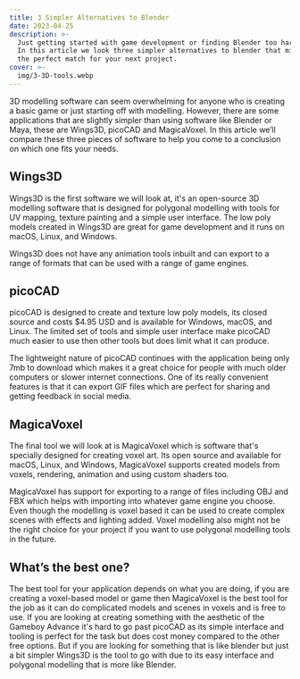 ```yaml
---
title: 3 Simpler Alternatives to Blender
date: 2023-04-25
description: >-
  Just getting started with game development or finding Blender too hard to use?
  In this article we look three simpler alternatives to blender that might be
  the perfect match for your next project.
cover: >-
  img/3-3D-tools.webp
---
```


3D modelling software can seem overwhelming for anyone who is creating a basic game or just starting off with modelling. However, there are some applications that are slightly simpler than using software like Blender or Maya, these are Wings3D, picoCAD and MagicaVoxel. In this article we’ll compare these three pieces of software to help you come to a conclusion on which one fits your needs.

## Wings3D

Wings3D is the first software we will look at, it's an open-source 3D modelling software that is designed for polygonal modelling with tools for UV mapping, texture painting and a simple user interface. The low poly models created in Wings3D are great for game development and it runs on macOS, Linux, and Windows.

Wings3D does not have any animation tools inbuilt and can export to a range of formats that can be used with a range of game engines.

## picoCAD

picoCAD is designed to create and texture low poly models, its closed source and costs $4.95 USD and is available for Windows, macOS, and Linux. The limited set of tools and simple user interface make picoCAD much easier to use then other tools but does limit what it can produce.

The lightweight nature of picoCAD continues with the application being only 7mb to download which makes it a great choice for people with much older computers or slower internet connections. One of its really convenient features is that it can export GIF files which are perfect for sharing and getting feedback in social media.

## MagicaVoxel

The final tool we will look at is MagicaVoxel which is software that's specially designed for creating voxel art. Its open source and available for macOS, Linux, and Windows, MagicaVoxel supports created models from voxels, rendering, animation and using custom shaders too.

MagicaVoxel has support for exporting to a range of files including OBJ and FBX which helps with importing into whatever game engine you choose. Even though the modelling is voxel based it can be used to create complex scenes with effects and lighting added. Voxel modelling also might not be the right choice for your project if you want to use polygonal modelling tools in the future.

## What’s the best one?

The best tool for your application depends on what you are doing, if you are creating a voxel-based model or game then MagicaVoxel is the best tool for the job as it can do complicated models and scenes in voxels and is free to use. If you are looking at creating something with the aesthetic of the Gameboy Advance it's hard to go past picoCAD as its simple interface and tooling is perfect for the task but does cost money compared to the other free options. But if you are looking for something that is like blender but just a bit simpler Wings3D is the tool to go with due to its easy interface and polygonal modelling that is more like Blender.
